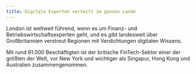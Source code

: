 ```yaml
---
title: Digitale Experten verteilt im ganzen Lande
---
```


London ist weltweit führend, wenn es um Finanz- und Betriebswirtschaftsexperten geht, und es gibt landesweit über Großbritannien verstreut Regionen mit Verdichtungen digitalen Wissens.
  
Mit rund 61.000 Beschäftigten ist der britische FinTech-Sektor  einer der größten der Welt, vor New York und wichtiger als Singapur, Hong Kong und Australien zusammengenommen.
